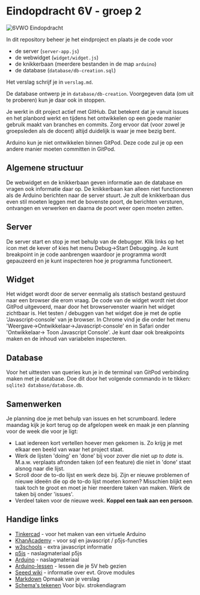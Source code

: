 # Eindopdracht 6V - groep 2

![6VWO Eindopdracht](https://img.shields.io/badge/6VWO-Eindopdracht-red)


In dit repository beheer je het eindproject en plaats je de code voor
- de server (`server-app.js`)
- de webwidget (`widget/widget.js`)
- de knikkerbaan (meerdere bestanden in de map `arduino`)
- de database (`database/db-creation.sql`)


Het verslag schrijf je in `verslag.md`.

De database ontwerp je in `database/db-creation`. Voorgegeven data (om uit te proberen) kun je daar ook in stoppen.

Je werkt in dit project actief met GitHub. Dat betekent dat je vanuit issues en het planbord werkt en tijdens het ontwikkelen op een goede manier gebruik maakt van branches en commits.
Zorg ervoor dat (voor zowel je groepsleden als de docent) altijd duidelijk is waar je mee bezig bent.

Arduino kun je niet ontwikkelen binnen GitPod. Deze code zul je op een andere manier moeten committen in GitPod.

## Algemene structuur
De webwidget en de knikkerbaan geven informatie aan de database en vragen ook informatie daar op. De knikkerbaan kan alleen niet functioneren als de Arduino berichten naar de server stuurt. Je zult de knikkerbaan dus even stil moeten leggen met de bovenste poort, de berichten versturen, ontvangen en verwerken en daarna de poort weer open moeten zetten.

## Server
De server start en stop je met behulp van de debugger. Klik links op het icon met de kever of kies het menu Debug->Start Debugging. Je kunt breakpoint in je code aanbrengen waardoor je programma wordt gepauzeerd en je kunt inspecteren hoe je programma functioneert.

## Widget
Het widget wordt door de server eenmalig als statisch bestand gestuurd naar een browser die erom vraag. De code van de widget wordt niet door GitPod uitgevoerd, maar door het browservenster waarin het widget zichtbaar is. Het testen / debuggen van het widget doe je met de optie 'Javascript-console' van je browser. In Chrome vind je die onder het menu 'Weergave->Ontwikkelaar->Javascript-console' en in Safari onder 'Ontwikkelaar-> Toon Javascript Console'. Je kunt daar ook breakpoints maken en de inhoud van variabelen inspecteren.

## Database
Voor het uittesten van queries kun je in de terminal van GitPod verbinding maken met je database. Doe dit door het volgende commando in te tikken: `sqlite3 database/database.db`.

## Samenwerken
Je planning doe je met behulp van issues en het scrumboard. Iedere maandag kijk je kort terug op de afgelopen week en maak je een planning voor de week die voor je ligt:
- Laat iedereen kort vertellen hoever men gekomen is. Zo krijg je met elkaar een beeld van waar het project staat.
- Werk de lijsten 'doing' en 'done' bij voor zover die niet _up to date_ is. M.a.w. verplaats afronden taken (of een feature) die niet in 'done' staat alsnog naar die lijst.
- Scroll door de to-do lijst en werk deze bij. Zijn er nieuwe problemen of nieuwe ideeën die op de to-do lijst moeten komen? Misschien blijkt een taak toch te groot en moet je hier meerdere taken van maken. Werk de taken bij onder 'issues'.
- Verdeel taken voor de nieuwe week. **Koppel een taak aan een persoon**.


## Handige links
* [Tinkercad](https://tinkercad.io) - voor het maken van een virtuele Arduino
* [KhanAcademy](https://khanacademy.org) - voor sql en javascript / p5js-functies
* [w3schools](https://w3shools.com) - extra javascript informatie
* [p5js](https://p5js.org/reference) - naslagmateriaal p5js
* [Arduino](https://www.arduino.cc/reference) - naslagmateriaal
* [Arduino-lessen](http://arduino-lessen.nl) - lessen die je 5V heb gezien
* [Seeed wiki](https://wiki.seeedstudio.com/Grove/) - informatie over evt. Grove modules
* [Markdown](https://guides.github.com/pdfs/markdown-cheatsheet-online.pdf) Opmaak van je verslag
* [Schema's tekenen](https://draw.io) Voor bijv. strokendiagram
